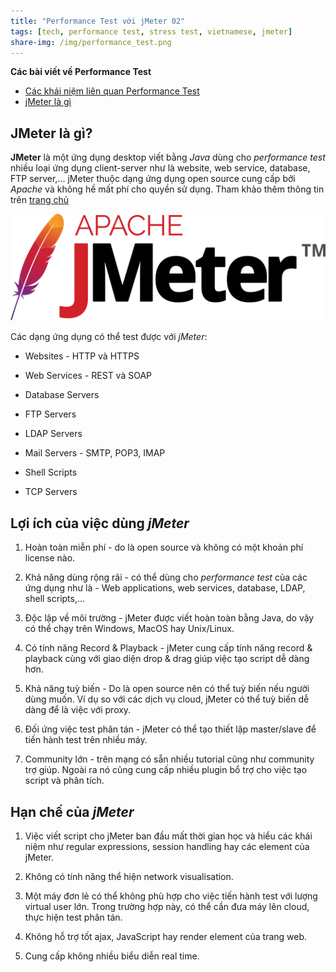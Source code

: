 ```yaml
---
title: "Performance Test với jMeter 02"
tags: [tech, performance test, stress test, vietnamese, jmeter]
share-img: /img/performance_test.png
---
```


**Các bài viết về Performance Test**

* [Các khái niệm liên quan Performance Test](https://phuongnq.me/2018-01-11-performance-test-with-jmeter-chapter01/)
* [jMeter là gì](https://phuongnq.me/2018-01-12-performance-test-with-jmeter-02/)

## JMeter là gì?

**JMeter** là một ứng dụng desktop viết bằng *Java* dùng cho *performance test* nhiều loại ứng dụng client-server như là website, web service, database, FTP server,... jMeter thuộc dạng ứng dụng open source cung cấp bởi *Apache* và không hề mất phí cho quyền sử dụng. Tham khảo thêm thông tin trên [trang chủ](http://jmeter.apache.org/)

![jmeter logo](/img/jmeter_logo.svg)

Các dạng ứng dụng có thể test được với *jMeter*:

* Websites - HTTP và HTTPS

* Web Services - REST và SOAP

* Database Servers

* FTP Servers

* LDAP Servers

* Mail Servers - SMTP, POP3, IMAP

* Shell Scripts

* TCP Servers

## Lợi ích của việc dùng *jMeter*

1. Hoàn toàn miễn phí - do là open source và không có một khoản phí license nào.

2. Khả năng dùng rộng rãi - có thể dùng cho *performance test* của các ứng dụng như là - Web applications, web services, database, LDAP, shell scripts,...

3. Độc lập về môi trường - jMeter được viết hoàn toàn bằng Java, do vậy có thể chạy trên Windows, MacOS hay Unix/Linux.

4. Có tính năng Record & Playback - jMeter cung cấp tính năng record & playback cùng với giao diện drop & drag giúp việc tạo script dễ dàng hơn.

5. Khả năng tuỳ biến - Do là open source nên có thể tuỳ biến nếu người dùng muốn. Ví dụ so với các dịch vụ cloud, jMeter có thể tuỳ biến dễ dàng để là việc với proxy.

6. Đối ứng việc test phân tán - jMeter có thể tạo thiết lập master/slave để tiến hành test trên nhiều máy.

7. Community lớn - trên mạng có sẵn nhiều tutorial cũng như community trợ giúp. Ngoài ra nó cũng cung cấp nhiều plugin bổ trợ cho việc tạo script và phân tích.

## Hạn chế của *jMeter*

1. Việc viết script cho jMeter ban đầu mất thời gian học và hiểu các khái niệm như regular expressions, session handling hay các element của jMeter.

2. Không có tính năng thể hiện network visualisation.

3. Một máy đơn lẻ có thể không phù hợp cho việc tiến hành test với lượng virtual user lớn. Trong trường hợp này, có thể cần đưa máy lên cloud, thực hiện test phân tán.

4. Không hỗ trợ tốt ajax, JavaScript hay render element của trang web.

5. Cung cấp không nhiều biểu diễn real time.

<script async src="//pagead2.googlesyndication.com/pagead/js/adsbygoogle.js"></script>
<ins class="adsbygoogle"
     style="display:block; text-align:center;"
     data-ad-layout="in-article"
     data-ad-format="fluid"
     data-ad-client="ca-pub-2750437710821247"
     data-ad-slot="8905029259"></ins>
<script>
     (adsbygoogle = window.adsbygoogle || []).push({});
</script>